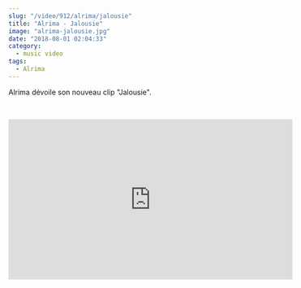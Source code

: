 ```yaml
--- 
slug: "/video/912/alrima/jalousie"
title: "Alrima - Jalousie"
image: "alrima-jalousie.jpg"
date: "2018-08-01 02:04:33"
category:
  - music video
tags:
  - Alrima
---
```

<p>Alrima dévoile son nouveau clip "Jalousie".</p><br/><p><iframe width="560" height="315" src="https://www.youtube.com/embed/YFYqCt71iLg" frameborder="0" allow="autoplay; encrypted-media" allowfullscreen></iframe></p>